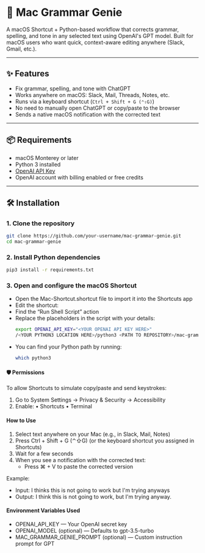 # 🧠 Mac Grammar Genie

A macOS Shortcut + Python-based workflow that corrects grammar, spelling, and tone in any selected text using OpenAI's GPT model. Built for macOS users who want quick, context-aware editing anywhere (Slack, Gmail, etc.).

---

## ✨ Features

- Fix grammar, spelling, and tone with ChatGPT
- Works anywhere on macOS: Slack, Mail, Threads, Notes, etc.
- Runs via a keyboard shortcut (`Ctrl + Shift + G (⌃⇧G)`)
- No need to manually open ChatGPT or copy/paste to the browser
- Sends a native macOS notification with the corrected text

---

## 📦 Requirements

- macOS Monterey or later
- Python 3 installed
- [OpenAI API Key](https://platform.openai.com/account/api-keys)
- OpenAI account with billing enabled or free credits

---

## 🛠️ Installation

### 1. Clone the repository

```bash
git clone https://github.com/your-username/mac-grammar-genie.git
cd mac-grammar-genie
```

### 2. Install Python dependencies

```bash
pip3 install -r requirements.txt
```

### 3. Open and configure the macOS Shortcut
*	Open the Mac-Shortcut.shortcut file to import it into the Shortcuts app
*	Edit the shortcut:
*	Find the “Run Shell Script” action
* Replace the placeholders in the script with your details:
  ```bash
  export OPENAI_API_KEY="<YOUR OPENAI API KEY HERE>"
  /<YOUR PYTHON3 LOCATION HERE>/python3 <PATH TO REPOSITORY>/mac-grammar-genie/main.py
  ```
* You can find your Python path by running:
  ```bash
  which python3
  ```

#### 🛡️ Permissions
To allow Shortcuts to simulate copy/paste and send keystrokes:
1.	Go to System Settings → Privacy & Security → Accessibility
2.	Enable:
	•	Shortcuts
	•	Terminal

####  How to Use
1.	Select text anywhere on your Mac (e.g., in Slack, Mail, Notes)
2.	Press Ctrl + Shift + G (⌃⇧G) (or the keyboard shortcut you assigned in Shortcuts)
3.	Wait for a few seconds
4.	When you see a notification with the corrected text:
    - Press ⌘ + V to paste the corrected version

Example:
- Input: I thinks this is not going to work but I'm trying anyways
- Output: I think this is not going to work, but I'm trying anyway.

####  Environment Variables Used
*	OPENAI_API_KEY — Your OpenAI secret key
*	OPENAI_MODEL (optional) — Defaults to gpt-3.5-turbo
*	MAC_GRAMMAR_GENIE_PROMPT (optional) — Custom instruction prompt for GPT
